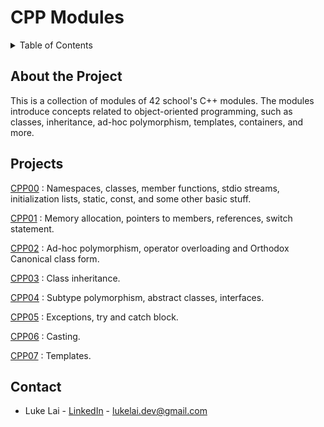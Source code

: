# CPP Modules

<!-- TABLE OF CONTENTS -->
<details>
  <summary>Table of Contents</summary>
  <ol>
    <li><a href="#about-the-project">About The Project</a></li>
    <li><a href="#projects">Projects</a></li>
    <li><a href="#contact">Contact</a></li>
  </ol>
</details>

## About the Project
This is a collection of modules of 42 school's C++ modules. 
The modules introduce concepts related to object-oriented programming, such as classes, inheritance, ad-hoc polymorphism, templates, containers, and more.

## Projects

[CPP00](https://github.com/SimpleLuke/CPP00) : Namespaces, classes, member functions, stdio streams, initialization lists, static, const, and some other basic stuff.

[CPP01](https://github.com/SimpleLuke/CPP01) : Memory allocation, pointers to members, references, switch statement.

[CPP02](https://github.com/SimpleLuke/CPP02) : Ad-hoc polymorphism, operator overloading and Orthodox Canonical class form.

[CPP03](https://github.com/SimpleLuke/CPP03) : Class inheritance.

[CPP04](https://github.com/SimpleLuke/CPP04) : Subtype polymorphism, abstract classes, interfaces.

[CPP05](https://github.com/SimpleLuke/CPP05) : Exceptions, try and catch block.

[CPP06](https://github.com/SimpleLuke/CPP06) : Casting.

[CPP07](https://github.com/SimpleLuke/CPP07) : Templates.


## Contact

- Luke Lai - [LinkedIn](https://www.linkedin.com/in/luke-lai-309a3522b/) - lukelai.dev@gmail.com
